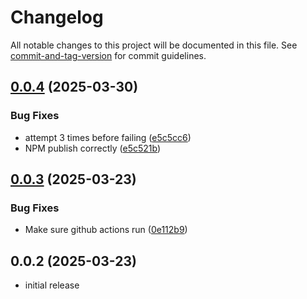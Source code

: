 # Changelog

All notable changes to this project will be documented in this file. See [commit-and-tag-version](https://github.com/absolute-version/commit-and-tag-version) for commit guidelines.

## [0.0.4](https://github.com/mikabytes/sunnyadapter/compare/v0.0.3...v0.0.4) (2025-03-30)


### Bug Fixes

* attempt 3 times before failing ([e5c5cc6](https://github.com/mikabytes/sunnyadapter/commit/e5c5cc6e6d71cf6b16bdf8dc04ea5eb93007dae8))
* NPM publish correctly ([e5c521b](https://github.com/mikabytes/sunnyadapter/commit/e5c521bccab5264e4b455e06bfdefaf50bf0002f))

## [0.0.3](https://github.com/mikabytes/sunnyadapter/compare/v0.0.2...v0.0.3) (2025-03-23)


### Bug Fixes

* Make sure github actions run ([0e112b9](https://github.com/mikabytes/sunnyadapter/commit/0e112b97d576dca439d150a02d9693702184986b))

## 0.0.2 (2025-03-23)


* initial release 
